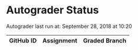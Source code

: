 # Autograder Status
Autograder last run at: September 28, 2018 at 10:20

| GitHub ID | Assignment | Graded Branch |
|-----------|------------|---------------|
